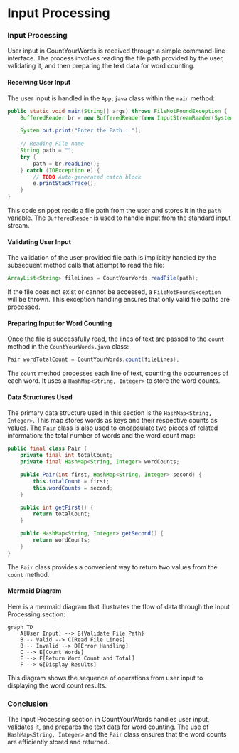 # Input Processing

### Input Processing

User input in CountYourWords is received through a simple command-line interface. The process involves reading the file path provided by the user, validating it, and then preparing the text data for word counting.

#### Receiving User Input

The user input is handled in the `App.java` class within the `main` method:

```java
public static void main(String[] args) throws FileNotFoundException {
    BufferedReader br = new BufferedReader(new InputStreamReader(System.in));

    System.out.print("Enter the Path : ");
    
    // Reading File name
    String path = "";
    try {
        path = br.readLine();
    } catch (IOException e) {
        // TODO Auto-generated catch block
        e.printStackTrace();
    }
}
```

This code snippet reads a file path from the user and stores it in the `path` variable. The `BufferedReader` is used to handle input from the standard input stream.

#### Validating User Input

The validation of the user-provided file path is implicitly handled by the subsequent method calls that attempt to read the file:

```java
ArrayList<String> fileLines = CountYourWords.readFile(path);
```

If the file does not exist or cannot be accessed, a `FileNotFoundException` will be thrown. This exception handling ensures that only valid file paths are processed.

#### Preparing Input for Word Counting

Once the file is successfully read, the lines of text are passed to the `count` method in the `CountYourWords.java` class:

```java
Pair wordTotalCount = CountYourWords.count(fileLines);
```

The `count` method processes each line of text, counting the occurrences of each word. It uses a `HashMap<String, Integer>` to store the word counts.

#### Data Structures Used

The primary data structure used in this section is the `HashMap<String, Integer>`. This map stores words as keys and their respective counts as values. The `Pair` class is also used to encapsulate two pieces of related information: the total number of words and the word count map:

```java
public final class Pair {
    private final int totalCount;
    private final HashMap<String, Integer> wordCounts;

    public Pair(int first, HashMap<String, Integer> second) {
        this.totalCount = first;
        this.wordCounts = second;
    }

    public int getFirst() {
        return totalCount;
    }

    public HashMap<String, Integer> getSecond() {
        return wordCounts;
    }
}
```

The `Pair` class provides a convenient way to return two values from the `count` method.

#### Mermaid Diagram

Here is a mermaid diagram that illustrates the flow of data through the Input Processing section:

```mermaid
graph TD
    A[User Input] --> B{Validate File Path}
    B -- Valid --> C[Read File Lines]
    B -- Invalid --> D[Error Handling]
    C --> E[Count Words]
    E --> F[Return Word Count and Total]
    F --> G[Display Results]
```

This diagram shows the sequence of operations from user input to displaying the word count results.

### Conclusion

The Input Processing section in CountYourWords handles user input, validates it, and prepares the text data for word counting. The use of `HashMap<String, Integer>` and the `Pair` class ensures that the word counts are efficiently stored and returned.